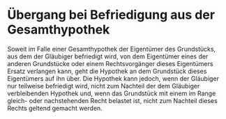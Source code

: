 # Übergang bei Befriedigung aus der Gesamthypothek

Soweit im Falle einer Gesamthypothek der Eigentümer des Grundstücks, aus dem der Gläubiger befriedigt wird, von dem Eigentümer eines der anderen Grundstücke oder einem Rechtsvorgänger dieses Eigentümers Ersatz verlangen kann, geht die Hypothek an dem Grundstück dieses Eigentümers auf ihn über. Die Hypothek kann jedoch, wenn der Gläubiger nur teilweise befriedigt wird, nicht zum Nachteil der dem Gläubiger verbleibenden Hypothek und, wenn das Grundstück mit einem im Range gleich- oder nachstehenden Recht belastet ist, nicht zum Nachteil dieses Rechts geltend gemacht werden. 

